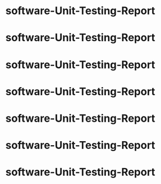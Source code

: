 # software-Unit-Testing-Report
# software-Unit-Testing-Report
# software-Unit-Testing-Report
# software-Unit-Testing-Report
# software-Unit-Testing-Report
# software-Unit-Testing-Report
# software-Unit-Testing-Report
